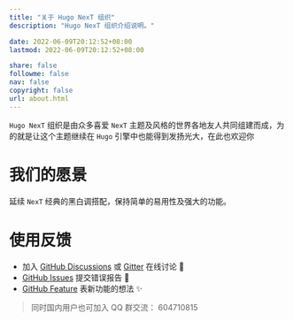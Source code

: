 ```yaml
---
title: "关于 Hugo NexT 组织"
description: "Hugo NexT 组织介绍说明。"

date: 2022-06-09T20:12:52+08:00
lastmod: 2022-06-09T20:12:52+08:00

share: false
followme: false
nav: false
copyright: false
url: about.html
---
```


`Hugo NexT` 组织是由众多喜爱 `NexT` 主题及风格的世界各地友人共同组建而成，为的就是让这个主题继续在 `Hugo` 引擎中也能得到发扬光大，在此也欢迎你

# 我们的愿景

延续 `NexT` 经典的黑白调搭配，保持简单的易用性及强大的功能。

# 使用反馈

- 加入 [GitHub Discussions](https://github.com/hugo-next/hugo-theme-next/discussions) 或 [Gitter](https://gitter.im/hugo-next/community) 在线讨论 :beers:
- [GitHub Issues](https://github.com/hugo-next/hugo-theme-next/issues/new?labels=Bug&template=bug-report.md) 提交错误报告 :bug:
- [GitHub Feature](https://github.com/hugo-next/hugo-theme-next/issues/new?labels=Feature+Request&template=feature-request.md) 表新功能的想法 :sparkles:

> 同时国内用户也可加入 QQ 群交流： 604710815